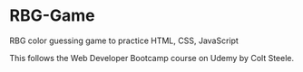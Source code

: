 # RBG-Game
 RBG color guessing game to practice HTML, CSS, JavaScript

This follows the Web Developer Bootcamp course on Udemy by Colt Steele.

